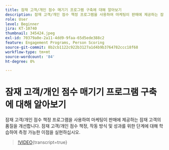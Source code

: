 ```yaml
---
title: 잠재 고객/개인 점수 매기기 프로그램 구축에 대해 알아보기
description: 잠재 고객/개인 점수 책정 프로그램을 사용하여 마케팅이 판매에 제공하는 잠재 고객의 품질을 개선합니다. 잠재 고객/개인 점수 책정, 작동 방식 및 성과를 위한 단계에 대해 학습하여 측정 가능한 이점을 실현하십시오.
role: User
level: Beginner
jira: KT-10740
thumbnail: 345424.jpeg
exl-id: 70379a0e-2a11-4dd9-9faa-65d5ede388c2
feature: Engagement Programs, Person Scoring
source-git-commit: 8b2cb1122c922b3127a1d4b9b3764782ccc18f68
workflow-type: tm+mt
source-wordcount: '84'
ht-degree: 0%

---
```


# 잠재 고객/개인 점수 매기기 프로그램 구축에 대해 알아보기

잠재 고객/개인 점수 책정 프로그램을 사용하여 마케팅이 판매에 제공하는 잠재 고객의 품질을 개선합니다. 잠재 고객/개인 점수 책정, 작동 방식 및 성과를 위한 단계에 대해 학습하여 측정 가능한 이점을 실현하십시오.

>[!VIDEO](https://video.tv.adobe.com/v/345424/?quality=12&learn=on){transcript=true}
